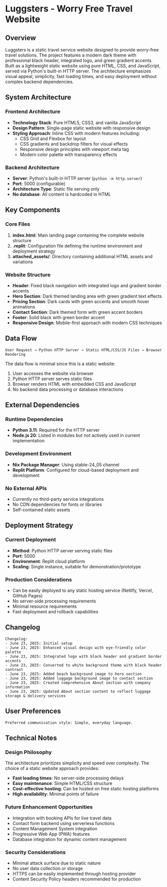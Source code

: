 # Luggsters - Worry Free Travel Website

## Overview

Luggsters is a static travel service website designed to provide worry-free travel solutions. The project features a modern dark theme with professional black header, integrated logo, and green gradient accents. Built as a lightweight static website using pure HTML, CSS, and JavaScript, served via Python's built-in HTTP server. The architecture emphasizes visual appeal, simplicity, fast loading times, and easy deployment without complex backend dependencies.

## System Architecture

### Frontend Architecture
- **Technology Stack**: Pure HTML5, CSS3, and vanilla JavaScript
- **Design Pattern**: Single-page static website with responsive design
- **Styling Approach**: Inline CSS with modern features including:
  - CSS Grid and Flexbox for layout
  - CSS gradients and backdrop filters for visual effects
  - Responsive design principles with viewport meta tag
  - Modern color palette with transparency effects

### Backend Architecture
- **Server**: Python's built-in HTTP server (`python -m http.server`)
- **Port**: 5000 (configurable)
- **Architecture Type**: Static file serving only
- **No database**: All content is hardcoded in HTML

## Key Components

### Core Files
1. **index.html**: Main landing page containing the complete website structure
2. **.replit**: Configuration file defining the runtime environment and deployment strategy
3. **attached_assets/**: Directory containing additional HTML assets and variations

### Website Structure
- **Header**: Fixed black navigation with integrated logo and gradient border accents
- **Hero Section**: Dark themed landing area with green gradient text effects
- **Pricing Section**: Dark cards with green accents and smooth hover animations
- **Contact Section**: Dark themed form with green accent borders
- **Footer**: Solid black with green border accent
- **Responsive Design**: Mobile-first approach with modern CSS techniques

## Data Flow

```
User Request → Python HTTP Server → Static HTML/CSS/JS Files → Browser Rendering
```

The data flow is minimal since this is a static website:
1. User accesses the website via browser
2. Python HTTP server serves static files
3. Browser renders HTML with embedded CSS and JavaScript
4. No backend data processing or database interactions

## External Dependencies

### Runtime Dependencies
- **Python 3.11**: Required for the HTTP server
- **Node.js 20**: Listed in modules but not actively used in current implementation

### Development Environment
- **Nix Package Manager**: Using stable-24_05 channel
- **Replit Platform**: Configured for cloud-based deployment and development

### No External APIs
- Currently no third-party service integrations
- No CDN dependencies for fonts or libraries
- Self-contained static assets

## Deployment Strategy

### Current Deployment
- **Method**: Python HTTP server serving static files
- **Port**: 5000
- **Environment**: Replit cloud platform
- **Scaling**: Single instance, suitable for demonstration/prototype

### Production Considerations
- Can be easily deployed to any static hosting service (Netlify, Vercel, GitHub Pages)
- No server-side processing requirements
- Minimal resource requirements
- Fast deployment and rollback capabilities

## Changelog

```
Changelog:
- June 23, 2025: Initial setup
- June 23, 2025: Enhanced visual design with eye-friendly color palette
- June 23, 2025: Integrated logo with black header and gradient border accents
- June 23, 2025: Converted to white background theme with black header contrast
- June 23, 2025: Added beach background image to hero section
- June 23, 2025: Added luggage background image to contact section
- June 23, 2025: Created comprehensive About section with company information
- June 23, 2025: Updated About section content to reflect luggage storage & delivery services
```

## User Preferences

```
Preferred communication style: Simple, everyday language.
```

## Technical Notes

### Design Philosophy
The architecture prioritizes simplicity and speed over complexity. The choice of a static website approach provides:
- **Fast loading times**: No server-side processing delays
- **Easy maintenance**: Simple HTML/CSS structure
- **Cost-effective hosting**: Can be hosted on free static hosting platforms
- **High availability**: Minimal points of failure

### Future Enhancement Opportunities
- Integration with booking APIs for live travel data
- Contact form backend using serverless functions
- Content Management System integration
- Progressive Web App (PWA) features
- Database integration for dynamic content management

### Security Considerations
- Minimal attack surface due to static nature
- No user data collection or storage
- HTTPS can be easily implemented through hosting provider
- Content Security Policy headers recommended for production